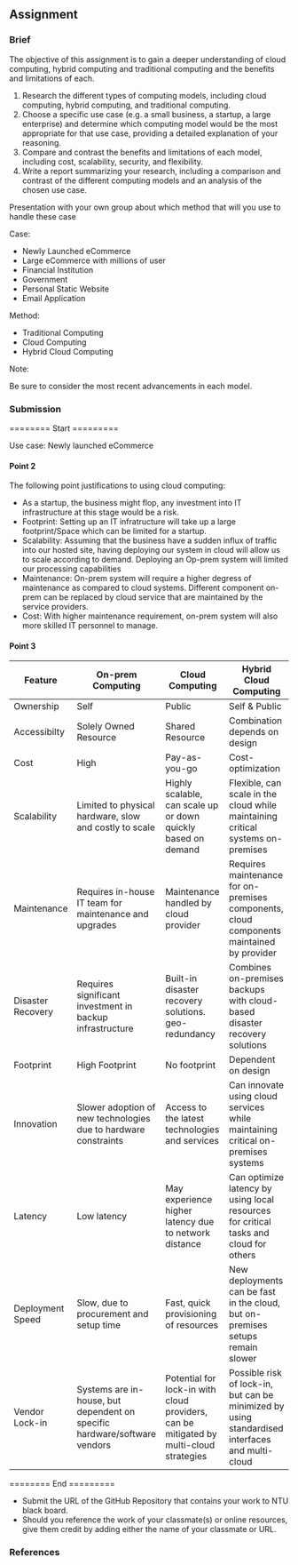 ## Assignment

### Brief

The objective of this assignment is to gain a deeper understanding of cloud computing, hybrid computing and traditional computing and the benefits and limitations of each.

1. Research the different types of computing models, including cloud computing, hybrid computing, and traditional computing.
2. Choose a specific use case (e.g. a small business, a startup, a large enterprise) and determine which computing model would be the most appropriate for that use case, providing a detailed explanation of your reasoning.
3. Compare and contrast the benefits and limitations of each model, including cost, scalability, security, and flexibility.
4. Write a report summarizing your research, including a comparison and contrast of the different computing models and an analysis of the chosen use case.

Presentation with your own group about which method that will you use to handle these case

Case:

- Newly Launched eCommerce
- Large eCommerce with millions of user
- Financial Institution
- Government
- Personal Static Website
- Email Application


Method:

- Traditional Computing
- Cloud Computing
- Hybrid Cloud Computing


Note:

Be sure to consider the most recent advancements in each model.

### Submission 
======== Start =========

Use case: Newly launched eCommerce

#### Point 2
The following point justifications to using cloud computing:
- As a startup, the business might flop, any investment into IT infrastructure at this stage would be a risk.
- Footprint: Setting up an IT infratructure will take up a large footprint/Space which can be limited for a startup.
- Scalability: Assuming that the business have a sudden influx of traffic into our hosted site, having deploying our system in cloud will allow us to scale according to demand. Deploying an Op-prem system will limited our processing capabilities 
- Maintenance: On-prem system will require a higher degress of maintenance as compared to cloud systems. Different component on-prem can be replaced by cloud service that are maintained by the service providers.
- Cost: With higher maintenance requirement, on-prem system will also more skilled IT personnel to manage. 


#### Point 3
Feature | On-prem Computing | Cloud Computing | Hybrid Cloud Computing
--- | ---| --- | ---
Ownership | Self | Public | Self & Public
Accessibilty | Solely Owned Resource | Shared Resource | Combination depends on design
Cost | High | Pay-as-you-go | Cost-optimization
Scalability |	Limited to physical hardware, slow and costly to scale | Highly scalable, can scale up or down quickly based on demand | Flexible, can scale in the cloud while maintaining critical systems on-premises
Maintenance	| Requires in-house IT team for maintenance and upgrades | Maintenance handled by cloud provider | Requires maintenance for on-premises components, cloud components maintained by provider
Disaster Recovery	| Requires significant investment in backup infrastructure | Built-in disaster recovery solutions. geo-redundancy | Combines on-premises backups with cloud-based disaster recovery solutions
Footprint | High Footprint | No footprint | Dependent on design
Innovation | Slower adoption of new technologies due to hardware constraints	| Access to the latest technologies and services | Can innovate using cloud services while maintaining critical on-premises systems
Latency	| Low latency |	May experience higher latency due to network distance |	Can optimize latency by using local resources for critical tasks and cloud for others
Deployment Speed | Slow, due to procurement and setup time | Fast, quick provisioning of resources | New deployments can be fast in the cloud, but on-premises setups remain slower
Vendor Lock-in | Systems are in-house, but dependent on specific hardware/software vendors | Potential for lock-in with cloud providers, can be mitigated by multi-cloud strategies |	Possible risk of lock-in, but can be minimized by using standardised interfaces and multi-cloud

======== End =========


- Submit the URL of the GitHub Repository that contains your work to NTU black board.
- Should you reference the work of your classmate(s) or online resources, give them credit by adding either the name of your classmate or URL. 

### References
